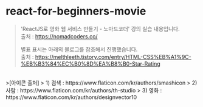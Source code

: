 # react-for-beginners-movie
>'ReactJS로 영화 웹 서비스 만들기 - 노마드코더' 강의 실습 내용입니다. <br/>
>출처 : https://nomadcoders.co/<br/>
>
>별표 표시는 아래의 블로그를 참조해서 진행했습니다. <br/>
>출처 : https://melthleeth.tistory.com/entry/HTML-CSS%EB%A1%9C-%EB%B3%84%EC%B0%8D%EA%B8%B0-Star-Rating
<br/>
>[아이콘 출처] 
> 1) 검색 : https://www.flaticon.com/kr/authors/smashicon 
> 2) 사람 : https://www.flaticon.com/kr/authors/th-studio 
> 3) 영화 : https://www.flaticon.com/kr/authors/designvector10
